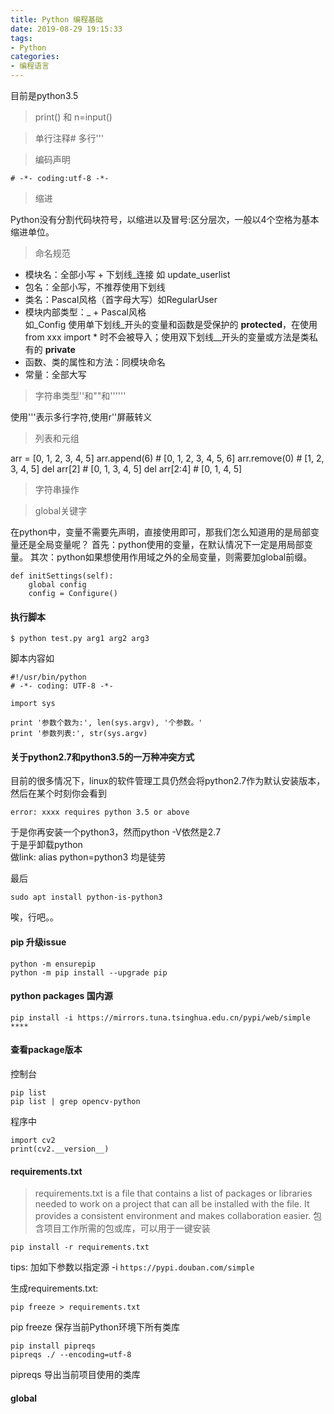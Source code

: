 ```yaml
---
title: Python 编程基础
date: 2019-08-29 19:15:33
tags:
- Python
categories: 
- 编程语言
---
```

目前是python3.5
> print() 和 n=input()

> 单行注释# 多行'''

> 编码声明
```
# -*- coding:utf-8 -*-
```
> 缩进<br>

Python没有分割代码块符号，以缩进以及冒号:区分层次，一般以4个空格为基本缩进单位。
> 命名规范
 + 模块名：全部小写 + 下划线_连接 如 update_userlist
 + 包名：全部小写，不推荐使用下划线
 + 类名：Pascal风格（首字母大写）如RegularUser
 + 模块内部类型：_ + Pascal风格<br> 如_Config
 使用单下划线_开头的变量和函数是受保护的 **protected**，在使用from xxx import * 时不会被导入；使用双下划线__开头的变量或方法是类私有的 **private**
 + 函数、类的属性和方法：同模块命名
 + 常量：全部大写
 
>字符串类型''和""和''''''<br>

使用'''表示多行字符,使用r''屏蔽转义
> 列表和元组

arr = [0, 1, 2, 3, 4, 5]
arr.append(6)  # [0, 1, 2, 3, 4, 5, 6]
arr.remove(0)  # [1, 2, 3, 4, 5]
del arr[2]     # [0, 1, 3, 4, 5]
del arr[2:4]   # [0, 1, 4, 5]
> 字符串操作

> global关键字

在python中，变量不需要先声明，直接使用即可，那我们怎么知道用的是局部变量还是全局变量呢？
首先：python使用的变量，在默认情况下一定是用局部变量。
其次：python如果想使用作用域之外的全局变量，则需要加global前缀。

```
def initSettings(self):
    global config
    config = Configure()
```

#### 执行脚本
```
$ python test.py arg1 arg2 arg3
```
脚本内容如
```
#!/usr/bin/python
# -*- coding: UTF-8 -*-

import sys

print '参数个数为:', len(sys.argv), '个参数。'
print '参数列表:', str(sys.argv)
```

#### 关于python2.7和python3.5的一万种冲突方式
目前的很多情况下，linux的软件管理工具仍然会将python2.7作为默认安装版本，然后在某个时刻你会看到
```
error: xxxx requires python 3.5 or above
```
于是你再安装一个python3，然而python -V依然是2.7<br>
于是乎卸载python<br>
做link: alias python=python3 均是徒劳

最后
```
sudo apt install python-is-python3
```
唉，行吧。。

#### pip 升级issue
```
python -m ensurepip
python -m pip install --upgrade pip
```
#### python packages 国内源
```
pip install -i https://mirrors.tuna.tsinghua.edu.cn/pypi/web/simple ****
```

#### 查看package版本
控制台
```
pip list
pip list | grep opencv-python
```
程序中
```
import cv2
print(cv2.__version__)
```
#### requirements.txt
> requirements.txt is a file that contains a list of packages or libraries needed to work on a project that can all be installed with the file. It provides a consistent environment and makes collaboration easier. 包含项目工作所需的包或库，可以用于一键安装
```
pip install -r requirements.txt
```
tips: 加如下参数以指定源 -i `https://pypi.douban.com/simple`

生成requirements.txt:
```
pip freeze > requirements.txt
```
pip freeze 保存当前Python环境下所有类库

```
pip install pipreqs
pipreqs ./ --encoding=utf-8
```
pipreqs 导出当前项目使用的类库

#### global


###